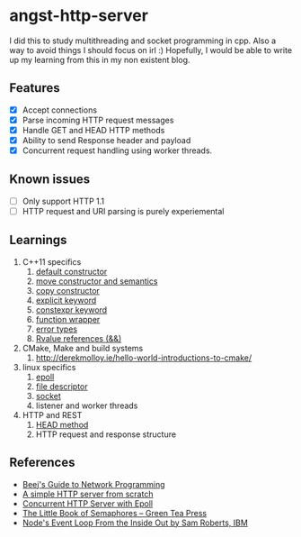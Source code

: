 # angst-http-server

I did this to study multithreading and socket programming in cpp. Also a way to avoid things I should focus on irl :)
Hopefully, I would be able to write up my learning from this in my non existent blog.

## Features
- [x] Accept connections
- [x] Parse incoming HTTP request messages
- [x] Handle GET and HEAD HTTP methods
- [x] Ability to send Response header and payload
- [x] Concurrent request handling using worker threads. 

## Known issues
- [ ] Only support HTTP 1.1
- [ ] HTTP request and URI parsing is purely experiemental

## Learnings

1. C++11 specifics
    1. [default constructor](https://en.cppreference.com/w/cpp/language/default_constructor)
    2. [move constructor and semantics](https://en.cppreference.com/w/cpp/language/move_constructor)
    3. [copy constructor](https://en.cppreference.com/w/cpp/language/copy_constructor)
    4. [explicit keyword](https://en.cppreference.com/w/cpp/language/explicit)
    5. [constexpr keyword](https://en.cppreference.com/w/cpp/language/constexpr)
    6. [function wrapper](https://en.cppreference.com/w/cpp/utility/functional/function)
    7. [error types](https://en.cppreference.com/w/cpp/error)
    8. [Rvalue references (&&)](https://www.open-std.org/jtc1/sc22/wg21/docs/papers/2006/n2027.html#Move_Semantics)
2. CMake, Make and build systems 
	1. http://derekmolloy.ie/hello-world-introductions-to-cmake/
3. linux specifics
	1. [epoll](https://jvns.ca/blog/2017/06/03/async-io-on-linux--select--poll--and-epoll/)
	2. [file descriptor](https://bottomupcs.com/ch01s03.html)
	3. [socket](https://man7.org/linux/man-pages/man2/socket.2.html)
	4. listener and worker threads
4. HTTP and REST
	1. [HEAD method](https://developer.mozilla.org/en-US/docs/Web/HTTP/Methods/HEAD)
	2. HTTP request and response structure


## References

- [Beej's Guide to Network Programming](https://beej.us/guide/bgnet/html/#client-server-background)
- [A simple HTTP server from scratch](https://trungams.github.io/2020-08-23-a-simple-http-server-from-scratch/)
- [Concurrent HTTP Server with Epoll](https://kaleid-liner.github.io/blog/2019/06/02/epoll-web-server.html)
- [The Little Book of Semaphores – Green Tea Press](https://greenteapress.com/wp/semaphores/)
- [Node's Event Loop From the Inside Out by Sam Roberts, IBM](https://www.youtube.com/watch?v=P9csgxBgaZ8)
